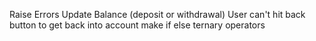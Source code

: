 Raise Errors
Update Balance (deposit or withdrawal)
User can't hit back button to get back into account
make if else ternary operators